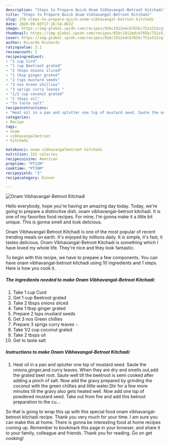 ```yaml
---
description: "Steps to Prepare Quick Onam Vibhavangal-Betroot Kitchadi"
title: "Steps to Prepare Quick Onam Vibhavangal-Betroot Kitchadi"
slug: 376-steps-to-prepare-quick-onam-vibhavangal-betroot-kitchadi
date: 2020-09-03T17:18:54.867Z
image: https://img-global.cpcdn.com/recipes/92bc1912edcb765b/751x532cq70/onam-vibhavangal-betroot-kitchadi-recipe-main-photo.jpg
thumbnail: https://img-global.cpcdn.com/recipes/92bc1912edcb765b/751x532cq70/onam-vibhavangal-betroot-kitchadi-recipe-main-photo.jpg
cover: https://img-global.cpcdn.com/recipes/92bc1912edcb765b/751x532cq70/onam-vibhavangal-betroot-kitchadi-recipe-main-photo.jpg
author: Ricardo Richards
ratingvalue: 3.1
reviewcount: 5
recipeingredient:
- "1 cup Curd"
- "1 cup Beetroot grated"
- "2 tbsps onions sliced"
- "1 tbsp ginger grated"
- "2 tsps mustard seeds"
- "3 nos Green chillies"
- "3 sprigs curry leaves "
- "1/2 cup coconut grated"
- "2 tbsps oil"
- "to taste salt"
recipeinstructions:
- "Heat oil in a pan and splutter one tsp of mustard seed. Saute the onions,ginger,and curry leaves. When they are dry and smells out,add the grated beet root. Saute well till the beetroot is semi cooked after adding a pinch of salt. Now add the gravy prepared by grinding the coconut with the green chillies and little water.Stir for a few more minutes till the gravy also gets heated well. Now add one tsp of powdered mustard seed. Take out from fire and add this betroot preparation to the cu..."
categories:
- Recipe
tags:
- onam
- vibhavangalbetroot
- kitchadi

katakunci: onam vibhavangalbetroot kitchadi 
nutrition: 151 calories
recipecuisine: American
preptime: "PT12M"
cooktime: "PT39M"
recipeyield: "3"
recipecategory: Dinner

---
```



![Onam Vibhavangal-Betroot Kitchadi](https://img-global.cpcdn.com/recipes/92bc1912edcb765b/751x532cq70/onam-vibhavangal-betroot-kitchadi-recipe-main-photo.jpg)

Hello everybody, hope you're having an amazing day today. Today, we're going to prepare a distinctive dish, onam vibhavangal-betroot kitchadi. It is one of my favorites food recipes. For mine, I'm gonna make it a little bit unique. This is gonna smell and look delicious.



Onam Vibhavangal-Betroot Kitchadi is one of the most popular of recent trending meals on earth. It's enjoyed by millions daily. It is simple, it's fast, it tastes delicious. Onam Vibhavangal-Betroot Kitchadi is something which I have loved my whole life. They're nice and they look fantastic.


To begin with this recipe, we have to prepare a few components. You can have onam vibhavangal-betroot kitchadi using 10 ingredients and 1 steps. Here is how you cook it.

<!--inarticleads1-->

##### The ingredients needed to make Onam Vibhavangal-Betroot Kitchadi:

1. Take 1 cup Curd
1. Get 1 cup Beetroot grated
1. Take 2 tbsps onions sliced
1. Take 1 tbsp ginger grated
1. Prepare 2 tsps mustard seeds
1. Get 3 nos Green chillies
1. Prepare 3 sprigs curry leaves -.
1. Take 1/2 cup coconut grated
1. Take 2 tbsps oil
1. Get to taste salt




<!--inarticleads2-->

##### Instructions to make Onam Vibhavangal-Betroot Kitchadi:

1. Heat oil in a pan and splutter one tsp of mustard seed. Saute the onions,ginger,and curry leaves. When they are dry and smells out,add the grated beet root. Saute well till the beetroot is semi cooked after adding a pinch of salt. Now add the gravy prepared by grinding the coconut with the green chillies and little water.Stir for a few more minutes till the gravy also gets heated well. Now add one tsp of powdered mustard seed. Take out from fire and add this betroot preparation to the cu...




So that is going to wrap this up with this special food onam vibhavangal-betroot kitchadi recipe. Thank you very much for your time. I am sure you can make this at home. There is gonna be interesting food at home recipes coming up. Remember to bookmark this page in your browser, and share it to your family, colleague and friends. Thank you for reading. Go on get cooking!
